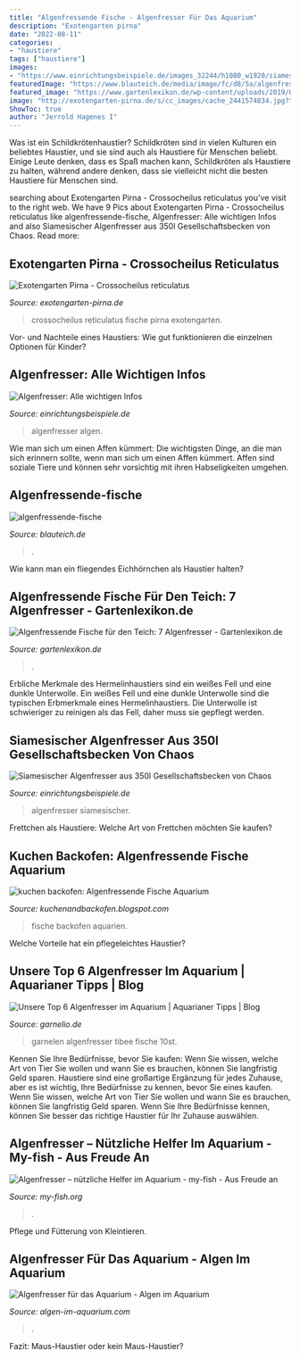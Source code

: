 ```yaml
---
title: "Algenfressende Fische - Algenfresser Für Das Aquarium"
description: "Exotengarten pirna"
date: "2022-08-11"
categories:
- "haustiere"
tags: ["haustiere"]
images:
- "https://www.einrichtungsbeispiele.de/images_32244/h1080_w1920/siamesischer-algenfresser__9ef84a37e42f76d25da7efb3f9bcb26e.jpg"
featuredImage: "https://www.blauteich.de/media/image/fc/d8/5a/algenfressende-fische_600x600.jpg"
featured_image: "https://www.gartenlexikon.de/wp-content/uploads/2019/06/images_2017_tiere_gruendling-gobio-gobio-wiki-360x240.jpg"
image: "http://exotengarten-pirna.de/s/cc_images/cache_2441574834.jpg?t=1378116607"
ShowToc: true
author: "Jerrold Hagenes I"
---
```



Was ist ein Schildkrötenhaustier?
Schildkröten sind in vielen Kulturen ein beliebtes Haustier, und sie sind auch als Haustiere für Menschen beliebt. Einige Leute denken, dass es Spaß machen kann, Schildkröten als Haustiere zu halten, während andere denken, dass sie vielleicht nicht die besten Haustiere für Menschen sind.

	

		
searching about Exotengarten Pirna - Crossocheilus reticulatus you've visit to the right web. We have 9 Pics about Exotengarten Pirna - Crossocheilus reticulatus like algenfressende-fische, Algenfresser: Alle wichtigen Infos and also Siamesischer Algenfresser aus 350l Gesellschaftsbecken von Chaos. Read more:
		
    
## Exotengarten Pirna - Crossocheilus Reticulatus

<img loading=lazy src="http://exotengarten-pirna.de/s/cc_images/cache_2441574834.jpg?t=1378116607" onerror="this.onerror=null;this.src='https://tse4.mm.bing.net/th?id=OIP.b_iQ10hnU2w6wspwcybylAHaFj&amp;pid=15.1';" alt="Exotengarten Pirna - Crossocheilus reticulatus">

_Source: exotengarten-pirna.de_

>crossocheilus reticulatus fische pirna exotengarten. 

	

Vor- und Nachteile eines Haustiers: Wie gut funktionieren die einzelnen Optionen für Kinder?

    
## Algenfresser: Alle Wichtigen Infos

<img loading=lazy src="https://www.einrichtungsbeispiele.de/16to9/w1920/images_31956/aquarium-einrichten-mit-algenfresser__8d93c255533078dd4f552ba27fc62bd1.jpg" onerror="this.onerror=null;this.src='https://tse1.mm.bing.net/th?id=OIP.O1d0fTNHnpri-shKnkXWPQHaEK&amp;pid=15.1';" alt="Algenfresser: Alle wichtigen Infos">

_Source: einrichtungsbeispiele.de_

>algenfresser algen. 

	

Wie man sich um einen Affen kümmert: Die wichtigsten Dinge, an die man sich erinnern sollte, wenn man sich um einen Affen kümmert.
Affen sind soziale Tiere und können sehr vorsichtig mit ihren Habseligkeiten umgehen.

    
## Algenfressende-fische

<img loading=lazy src="https://www.blauteich.de/media/image/fc/d8/5a/algenfressende-fische_600x600.jpg" onerror="this.onerror=null;this.src='https://tse1.mm.bing.net/th?id=OIP.EFYiG85svnRgxOdzn4LZpwHaHa&amp;pid=15.1';" alt="algenfressende-fische">

_Source: blauteich.de_

>. 

	

Wie kann man ein fliegendes Eichhörnchen als Haustier halten?

    
## Algenfressende Fische Für Den Teich: 7 Algenfresser - Gartenlexikon.de

<img loading=lazy src="https://www.gartenlexikon.de/wp-content/uploads/2019/06/images_2017_tiere_gruendling-gobio-gobio-wiki-360x240.jpg" onerror="this.onerror=null;this.src='https://tse3.mm.bing.net/th?id=OIP.cCiI6Gk26CCMzSJ2YMyo2gAAAA&amp;pid=15.1';" alt="Algenfressende Fische für den Teich: 7 Algenfresser - Gartenlexikon.de">

_Source: gartenlexikon.de_

>. 

	

Erbliche Merkmale des Hermelinhaustiers sind ein weißes Fell und eine dunkle Unterwolle.
Ein weißes Fell und eine dunkle Unterwolle sind die typischen Erbmerkmale eines Hermelinhaustiers. Die Unterwolle ist schwieriger zu reinigen als das Fell, daher muss sie gepflegt werden.

    
## Siamesischer Algenfresser Aus 350l Gesellschaftsbecken Von Chaos

<img loading=lazy src="https://www.einrichtungsbeispiele.de/images_32244/h1080_w1920/siamesischer-algenfresser__9ef84a37e42f76d25da7efb3f9bcb26e.jpg" onerror="this.onerror=null;this.src='https://tse4.mm.bing.net/th?id=OIP.IqwVOy7SIsWZzHJihCPzEQHaE8&amp;pid=15.1';" alt="Siamesischer Algenfresser aus 350l Gesellschaftsbecken von Chaos">

_Source: einrichtungsbeispiele.de_

>algenfresser siamesischer. 

	

Frettchen als Haustiere: Welche Art von Frettchen möchten Sie kaufen?

    
## Kuchen Backofen: Algenfressende Fische Aquarium

<img loading=lazy src="http://www.aquarienfreunde-augsburg.de/images/Ancistrus-female.jpg" onerror="this.onerror=null;this.src='https://tse1.mm.bing.net/th?id=OIP.vv8RMqE_5sdWkyQvDq1QswHaC9&amp;pid=15.1';" alt="kuchen backofen: Algenfressende Fische Aquarium">

_Source: kuchenandbackofen.blogspot.com_

>fische backofen aquarien. 

	

Welche Vorteile hat ein pflegeleichtes Haustier?

    
## Unsere Top 6 Algenfresser Im Aquarium | Aquarianer Tipps | Blog

<img loading=lazy src="https://www.garnelio.de/media/image/tibee_garnelen4.jpg" onerror="this.onerror=null;this.src='https://tse1.mm.bing.net/th?id=OIP.rf2guRGnWif4n-C98PfLHQHaFQ&amp;pid=15.1';" alt="Unsere Top 6 Algenfresser im Aquarium | Aquarianer Tipps | Blog">

_Source: garnelio.de_

>garnelen algenfresser tibee fische 10st. 

	

Kennen Sie Ihre Bedürfnisse, bevor Sie kaufen: Wenn Sie wissen, welche Art von Tier Sie wollen und wann Sie es brauchen, können Sie langfristig Geld sparen.
Haustiere sind eine großartige Ergänzung für jedes Zuhause, aber es ist wichtig, Ihre Bedürfnisse zu kennen, bevor Sie eines kaufen. Wenn Sie wissen, welche Art von Tier Sie wollen und wann Sie es brauchen, können Sie langfristig Geld sparen. Wenn Sie Ihre Bedürfnisse kennen, können Sie besser das richtige Haustier für Ihr Zuhause auswählen.

    
## Algenfresser – Nützliche Helfer Im Aquarium - My-fish - Aus Freude An

<img loading=lazy src="https://my-fish.org/wp-content/uploads/2012/03/27b-Otocinclus-vittatus-Quelle-Ingo-Seidel-FA-aquaglobal.jpg" onerror="this.onerror=null;this.src='https://tse3.mm.bing.net/th?id=OIP.zj01fVvjxhubgR_lc5SEMAHaE7&amp;pid=15.1';" alt="Algenfresser – nützliche Helfer im Aquarium - my-fish - Aus Freude an">

_Source: my-fish.org_

>. 

	

Pflege und Fütterung von Kleintieren.

    
## Algenfresser Für Das Aquarium - Algen Im Aquarium

<img loading=lazy src="https://www.algen-im-aquarium.com/wp-content/uploads/2012/08/sea-816740_640.jpg" onerror="this.onerror=null;this.src='https://tse2.mm.bing.net/th?id=OIP.S_aHZijPHGxVICU74c-7mgHaEK&amp;pid=15.1';" alt="Algenfresser für das Aquarium - Algen im Aquarium">

_Source: algen-im-aquarium.com_

>. 

	

Fazit: Maus-Haustier oder kein Maus-Haustier?

